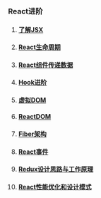 ### React进阶

1. #### [了解JSX](think/JSX.md)
2. #### [React生命周期](think/lifeCycle.md)
3. #### [React组件传递数据](think/transferData.md)
4. #### [Hook进阶](think/hookAdvanced.md)
5. #### [虚拟DOM](think/virtualDOM.md)
6. #### [ReactDOM](think/ReactDOM.md)
7. #### [Fiber架构](think/fiber.md)
8. #### [React事件](think/event.md)
9. #### [Redux设计思路与工作原理](think/Redux.md)
10. #### [React性能优化和设计模式](think/optimization.md)